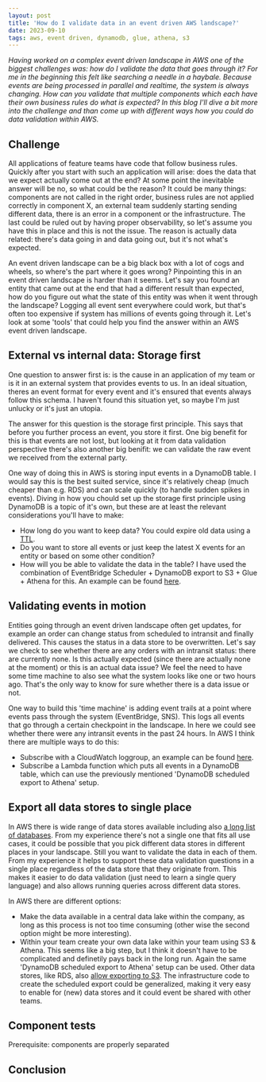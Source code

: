 ```yaml
---
layout: post
title: 'How do I validate data in an event driven AWS landscape?'
date: 2023-09-10
tags: aws, event driven, dynamodb, glue, athena, s3
---
```


_Having worked on a complex event driven landscape in AWS one of the biggest challenges was: how do I validate the data that goes through it? For me in the beginning this felt like searching a needle in a haybale. Because events are being processed in parallel and realtime, the system is always changing. How can you validate that multiple components which each have their own business rules do what is expected? In this blog I'll dive a bit more into the challenge and than come up with different ways how you could do data validation within AWS._

## Challenge

All applications of feature teams have code that follow business rules. Quickly after you start with such an application will arise: does the data that we expect actually come out at the end? At some point the inevitable answer will be no, so what could be the reason? It could be many things: components are not called in the right order, business rules are not applied correctly in component X, an external team suddenly starting sending different data, there is an error in a component or the infrastructure. The last could be ruled out by having proper observability, so let's assume you have this in place and this is not the issue. The reason is actually data related: there's data going in and data going out, but it's not what's expected.

An event driven landscape can be a big black box with a lot of cogs and wheels, so where's the part where it goes wrong? Pinpointing this in an event driven landscape is harder than it seems. Let's say you found an entity that came out at the end that had a different result than expected, how do you figure out what the state of this entity was when it went through the landscape? Logging all event sent everywhere could work, but that's often too expensive if system has millions of events going through it. Let's look at some 'tools' that could help you find the answer within an AWS event driven landscape.

## External vs internal data: Storage first

One question to answer first is: is the cause in an application of my team or is it in an external system that provides events to us. In an ideal situation, theres an event format for every event and it's ensured that events always follow this schema. I haven't found this situation yet, so maybe I'm just unlucky or it's just an utopia.

The answer for this question is the storage first principle. This says that before you further process an event, you store it first. One big benefit for this is that events are not lost, but looking at it from data validation perspective there's also another big benifit: we can validate the raw event we received from the external party.

One way of doing this in AWS is storing input events in a DynamoDB table. I would say this is the best suited service, since it's relatively cheap (much cheaper than e.g. RDS) and can scale quickly (to handle sudden spikes in events). Diving in how you chould set up the storage first principle using DynamoDB is a topic of it's own, but these are at least the relevant considerations you'll have to make:

- How long do you want to keep data? You could expire old data using a [TTL](https://docs.aws.amazon.com/amazondynamodb/latest/developerguide/TTL.html).
- Do you want to store all events or just keep the latest X events for an entity or based on some other condition?
- How will you be able to validate the data in the table? I have used the combination of EventBridge Scheduler + DynamoDB export to S3 + Glue + Athena for this. An example can be found [here](https://aws.amazon.com/blogs/database/simplify-amazon-dynamodb-data-extraction-and-analysis-by-using-aws-glue-and-amazon-athena/).

## Validating events in motion

Entities going through an event driven landscape often get updates, for example an order can change status from scheduled to intransit and finally delivered. This causes the status in a data store to be overwritten. Let's say we check to see whether there are any orders with an intransit status: there are currently none. Is this actually expected (since there are actually none at the moment) or this is an actual data issue? We feel the need to have some time machine to also see what the system looks like one or two hours ago. That's the only way to know for sure whether there is a data issue or not.

One way to build this 'time machine' is adding event trails at a point where events pass through the system (EventBridge, SNS). This logs all events that go through a certain checkpoint in the landscape. In here we could see whether there were any intransit events in the past 24 hours. In AWS I think there are multiple ways to do this:

- Subscribe with a CloudWatch loggroup, an example can be found [here](https://www.boyney.io/blog/2021-04-15-debug-eventbridge-events-with-cloudwatch).
- Subscribe a Lambda function which puts all events in a DynamoDB table, which can use the previously mentioned 'DynamoDB scheduled export to Athena' setup.

## Export all data stores to single place

In AWS there is wide range of data stores available including also [a long list of databases](https://aws.amazon.com/products/databases/). From my experience there's not a single one that fits all use cases, it could be possible that you pick different data stores in different places in your landscape. Still you want to validate the data in each of them. From my experience it helps to support these data validation questions in a single place regardless of the data store that they originate from. This makes it easier to do data validation (just need to learn a single query language) and also allows running queries across different data stores.

In AWS there are different options:

- Make the data available in a central data lake within the company, as long as this process is not too time consuming (other wise the second option might be more interesting).
- Within your team create your own data lake within your team using S3 & Athena. This seems like a big step, but I think it doesn't have to be complicated and definetily pays back in the long run. Again the same 'DynamoDB scheduled export to Athena' setup can be used. Other data stores, like RDS, also [allow exporting to S3](https://docs.aws.amazon.com/AmazonRDS/latest/UserGuide/postgresql-s3-export.html). The infrastructure code to create the scheduled export could be generalized, making it very easy to enable for (new) data stores and it could event be shared with other teams.

## Component tests

Prerequisite: components are properly separated

## Conclusion
